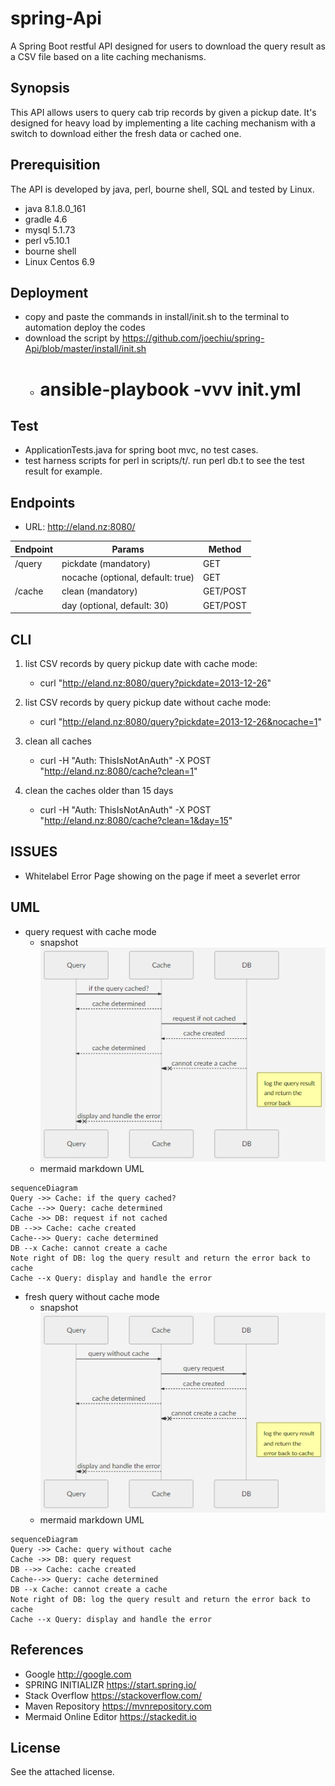 # spring-Api
A Spring Boot restful API designed for users to download the query result as a CSV file based on a lite caching mechanisms.

## Synopsis

This API allows users to query cab trip records by given a pickup date. It's designed for heavy load by implementing a lite caching mechanism with a switch to download either the fresh data or cached one.

## Prerequisition 

The API is developed by java, perl, bourne shell, SQL and tested by Linux. 

* java 8.1.8.0_161
* gradle 4.6
* mysql 5.1.73
* perl v5.10.1
* bourne shell
* Linux Centos 6.9

## Deployment

* copy and paste the commands in install/init.sh to the terminal to automation deploy the codes 
* download the script by https://github.com/joechiu/spring-Api/blob/master/install/init.sh
    - # ansible-playbook -vvv init.yml

## Test
- ApplicationTests.java for spring boot mvc, no test cases.
- test harness scripts for perl in scripts/t/. run perl db.t to see the test result for example.

## Endpoints

 - URL: http://eland.nz:8080/

|Endpoint        |Params                         |Method                       |
|----------------|-------------------------------|-----------------------------|
|/query          |pickdate (mandatory)           |GET                          |    
|                |nocache (optional, default: true)|GET                        |
|/cache          |clean (mandatory)              |GET/POST |  
|                |day (optional, default: 30)    |GET/POST                |

## CLI

1. list CSV records by query pickup date with cache mode:
    * curl "http://eland.nz:8080/query?pickdate=2013-12-26"
2. list CSV records by query pickup date without cache mode:
    * curl "http://eland.nz:8080/query?pickdate=2013-12-26&nocache=1"

3. clean all caches
    * curl -H "Auth: ThisIsNotAnAuth" -X POST "http://eland.nz:8080/cache?clean=1"
4. clean the caches older than 15 days
    * curl -H "Auth: ThisIsNotAnAuth" -X POST "http://eland.nz:8080/cache?clean=1&day=15"

## ISSUES
* Whitelabel Error Page showing on the page if meet a severlet error

## UML
* query request with cache mode
    - snapshot<br>
![cache mode](https://github.com/joechiu/spring-Api/blob/master/images/cache-mode.jpg?raw=true "query request with cache mode")
    - mermaid markdown UML
```mermaid
sequenceDiagram
Query ->> Cache: if the query cached?
Cache -->> Query: cache determined
Cache ->> DB: request if not cached
DB -->> Cache: cache created
Cache-->> Query: cache determined
DB --x Cache: cannot create a cache
Note right of DB: log the query result and return the error back to cache
Cache --x Query: display and handle the error
```
* fresh query without cache mode
    - snapshot<br>
![no cache](https://github.com/joechiu/spring-Api/blob/master/images/no-cache.jpg?raw=true "fresh query without cache mode")
    - mermaid markdown UML
```mermaid
sequenceDiagram
Query ->> Cache: query without cache
Cache ->> DB: query request
DB -->> Cache: cache created
Cache-->> Query: cache determined
DB --x Cache: cannot create a cache
Note right of DB: log the query result and return the error back to cache
Cache --x Query: display and handle the error
```

## References
- Google http://google.com
- SPRING INITIALIZR https://start.spring.io/
- Stack Overflow https://stackoverflow.com/
- Maven Repository https://mvnrepository.com
- Mermaid Online Editor https://stackedit.io

## License

See the attached license.
